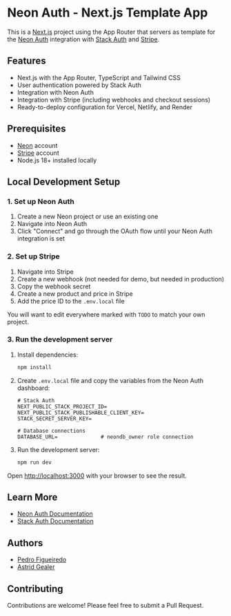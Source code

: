 # Neon Auth - Next.js Template App

This is a [Next.js](https://nextjs.org) project using the App Router that servers as template for the [Neon Auth](https://neon.tech/docs/guides/neon-identity) integration with [Stack Auth](https://docs.stack-auth.com/overview) and [Stripe](https://stripe.com).

## Features

- Next.js with the App Router, TypeScript and Tailwind CSS
- User authentication powered by Stack Auth
- Integration with Neon Auth
- Integration with Stripe (including webhooks and checkout sessions)
- Ready-to-deploy configuration for Vercel, Netlify, and Render

## Prerequisites

- [Neon](https://neon.tech) account
- [Stripe](https://stripe.com) account
- Node.js 18+ installed locally

## Local Development Setup

### 1. Set up Neon Auth

1. Create a new Neon project or use an existing one
2. Navigate into Neon Auth
3. Click "Connect" and go through the OAuth flow until your Neon Auth integration is set

### 2. Set up Stripe

1. Navigate into Stripe
2. Create a new webhook (not needed for demo, but needed in production)
3. Copy the webhook secret
4. Create a new product and price in Stripe
5. Add the price ID to the `.env.local` file

You will want to edit everywhere marked with `TODO` to match your own project.

### 3. Run the development server

1. Install dependencies:

    ```bash
    npm install
    ```

2. Create `.env.local` file and copy the variables from the Neon Auth dashboard:

    ```
    # Stack Auth
    NEXT_PUBLIC_STACK_PROJECT_ID=
    NEXT_PUBLIC_STACK_PUBLISHABLE_CLIENT_KEY=
    STACK_SECRET_SERVER_KEY=

    # Database connections
    DATABASE_URL=              # neondb_owner role connection
    ```

3. Run the development server:

    ```bash
    npm run dev
    ```

Open [http://localhost:3000](http://localhost:3000) with your browser to see the result.

## Learn More

- [Neon Auth Documentation](https://neon.tech/docs/guides/neon-identity)
- [Stack Auth Documentation](https://docs.stack-auth.com/)

## Authors

- [Pedro Figueiredo](https://github.com/pffigueiredo)
- [Astrid Gealer](https://github.com/iamjsd)

## Contributing

Contributions are welcome! Please feel free to submit a Pull Request.
